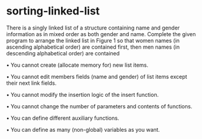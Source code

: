 # sorting-linked-list


There is a singly linked list of a structure containing name and gender information as in mixed order as both gender and name. Complete the given program to arrange
the linked list in Figure 1 so that women names (in ascending alphabetical order) are contained first, then men names (in descending alphabetical order) are contained



• You cannot create (allocate memory for) new list items.

• You cannot edit members fields (name and gender) of list items except their next link fields.

• You cannot modify the insertion logic of the insert function.

• You cannot change the number of parameters and contents of functions.

• You can define different auxiliary functions.

• You can define as many (non-global) variables as you want.
